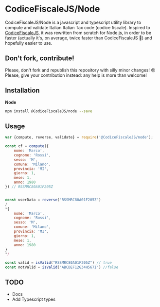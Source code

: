 # CodiceFiscaleJS/Node

CodiceFiscaleJS/Node is a javascript and typescript utility library to compute and validate Italian  Italian Tax code (codice fiscale). Inspired to [CodiceFiscaleJS](https://github.com/lucavandro/CodiceFiscaleJS/), it was rewritten from scratch for Node.js, in order to be faster (actually it's, on average, twice faster than CodiceFiscaleJS 🚄) and hopefully easier to use.


## Don't fork, contribute!

Please, don't fork and republish this repository with silly minor changes! 😠 
Please, give your contribution instead: any help is more than welcome! 

## Installation
**Node**
```sh
npm install @CodiceFiscaleJS/node --save
```

## Usage
```js
var {compute, reverse, validate} = require('@CodiceFiscaleJS/node');

const cf = compute({
    nome: 'Marco',
    cognome: 'Rossi',
    sesso: 'M',
    comune: 'Milano',
    provincia: 'MI',
    giorno: 1,
    mese: 1,
    anno: 1980   
}) // RSSMRC80A01F205Z


const userData = reverse("RSSMRC80A01F205Z")
/
*{
    nome: 'Marco',
    cognome: 'Rossi',
    sesso: 'M',
    comune: 'Milano',
    provincia: 'MI',
    giorno: 1,
    mese: 1,
    anno: 1980   
}
*/

const valid = isValid("RSSMRC80A01F205Z") // true
const notValid = isValid("ABCDEF12G34H567I") //false
```

## TODO

* Docs
* Add Typescript types


